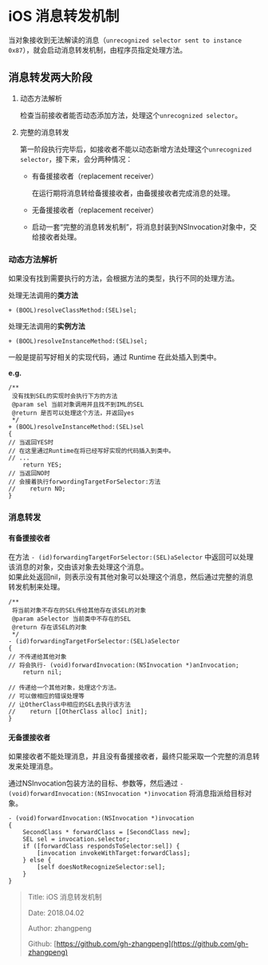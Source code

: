 # iOS 消息转发机制

当对象接收到无法解读的消息（`unrecognized selector sent to instance 0x87`），就会启动消息转发机制，由程序员指定处理方法。

## 消息转发两大阶段

1. 动态方法解析  

   检查当前接收者能否动态添加方法，处理这个`unrecognized selector`。  

2. 完整的消息转发  

   第一阶段执行完毕后，如接收者不能以动态新增方法处理这个`unrecognized selector`，接下来，会分两种情况：

   * 有备援接收者（replacement receiver）  

     在运行期将消息转给备援接收者，由备援接收者完成消息的处理。  

   * 无备援接收者（replacement receiver）  
   * 启动一套“完整的消息转发机制”，将消息封装到NSInvocation对象中，交给接收者处理。

### 动态方法解析

如果没有找到需要执行的方法，会根据方法的类型，执行不同的处理方法。

处理无法调用的**类方法**

```text
+ (BOOL)resolveClassMethod:(SEL)sel;
```

处理无法调用的**实例方法**

```text
+ (BOOL)resolveInstanceMethod:(SEL)sel;
```

一般是提前写好相关的实现代码，通过 Runtime 在此处插入到类中。

**e.g.**

```text
/**
 没有找到SEL的实现时会执行下方的方法
 @param sel 当前对象调用并且找不到IML的SEL
 @return 是否可以处理这个方法，并返回yes
 */
+ (BOOL)resolveInstanceMethod:(SEL)sel
{
// 当返回YES时
// 在这里通过Runtime在将已经写好实现的代码插入到类中。
// ...
    return YES;
// 当返回NO时
// 会接着执行forwordingTargetForSelector:方法
//    return NO;  
}
```

### 消息转发

#### 有备援接收者

在方法 `- (id)forwardingTargetForSelector:(SEL)aSelector` 中返回可以处理该消息的对象，交由该对象去处理这个消息。  
如果此处返回nil，则表示没有其他对象可以处理这个消息，然后通过完整的消息转发机制来处理。

```text
/**
 将当前对象不存在的SEL传给其他存在该SEL的对象
 @param aSelector 当前类中不存在的SEL
 @return 存在该SEL的对象
 */
- (id)forwardingTargetForSelector:(SEL)aSelector 
{
// 不传递给其他对象
// 将会执行- (void)forwardInvocation:(NSInvocation *)anInvocation;
    return nil;

// 传递给一个其他对象，处理这个方法。
// 可以做相应的错误处理等
// 让OtherClass中相应的SEL去执行该方法
//    return [[OtherClass alloc] init];
}
```

#### 无备援接收者

如果接收者不能处理消息，并且没有备援接收者，最终只能采取一个完整的消息转发来处理消息。

通过NSInvocation包装方法的目标、参数等，然后通过 `- (void)forwardInvocation:(NSInvocation *)invocation` 将消息指派给目标对象。

```text
- (void)forwardInvocation:(NSInvocation *)invocation
{
    SecondClass * forwardClass = [SecondClass new];
    SEL sel = invocation.selector;
    if ([forwardClass respondsToSelector:sel]) {
        [invocation invokeWithTarget:forwardClass];
    } else {
        [self doesNotRecognizeSelector:sel];
    }
}
```

> Title: iOS 消息转发机制
>
> Date: 2018.04.02
>
> Author: zhangpeng
>
> Github: [https://github.com/gh-zhangpeng](https://github.com/gh-zhangpeng)


